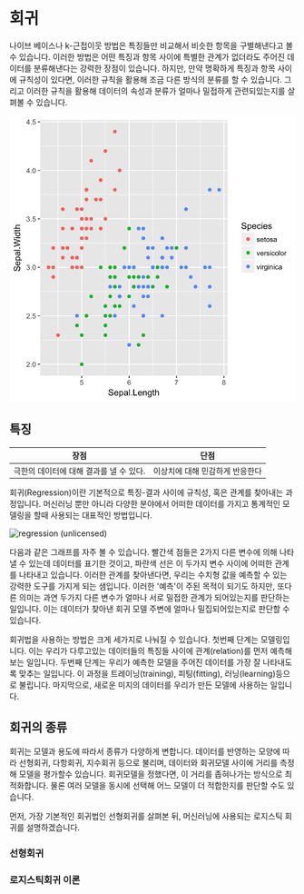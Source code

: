 # 회귀

나이브 베이스나 k-근접이웃 방법은 특징들만 비교해서 비슷한 항목을 구별해낸다고 볼 수 있습니다. 이러한 방법은 어떤 특징과 항목 사이에 특별한 관계가 없더라도 주어진 데이터를 분류해낸다는 강력한 장점이 있습니다. 하지만, 만약 명확하게 특징과 항목 사이에 규칙성이 있다면, 이러한 규칙을 활용해 조금 다른 방식의 분류를 할 수 있습니다. 그리고 이러한 규칙을 활용해 데이터의 속성과 분류가 얼마나 밀접하게 관련되있는지를 살펴볼 수 있습니다.

![iris image](images/irissepal.png)

## 특징

| 장점 | 단점 |
|:---:|:---:|
|극한의 데이터에 대해 결과를 낼 수 있다. | 이상치에 대해 민감하게 반응한다  |

회귀(Regression)이란 기본적으로 특징-결과 사이에 규칙성, 혹은 관계를 찾아내는 과정입니다. 머신러닝 뿐만 아니라 다양한 분야에서 어떠한 데이터를 가지고 통계적인 모델링을 할때 사용되는 대표적인 방법입니다.

![regression (unlicensed)](https://cdn-images-1.medium.com/max/600/1*iuqVEjdtEMY8oIu3cGwC1g.png)

다음과 같은 그래프를 자주 볼 수 있습니다. 빨간색 점들은 2가지 다른 변수에 의해 나타낼 수 있는데 데이터를 표기한 것이고, 파란색 선은 이 두가지 변수 사이에 어떠한 관계를 나타내고 있습니다. 이러한 관계를 찾아낸다면, 우리는 수치형 값을 예측할 수 있는 강력한 도구를 가지게 되는 샘입니다. 이러한 '예측'이 주된 목적이 되기도 하지만, 또다른 의미는 과연 두가지 다른 변수가 얼마나 서로 밀접한 관계가 되어있는지를 판단하는 일입니다. 이는 데이터가 찾아낸 회귀 모델 주변에 얼마나 밀집되어있는지로 판단할 수 있습니다.

회귀법을 사용하는 방법은 크게 세가지로 나눠질 수 있습니다. 첫번째 단계는 모델링입니다. 이는 우리가 다루고있는 데이터들의 특징들 사이에 관계(relation)를 먼저 예측해보는 일입니다. 두번째 단계는 우리가 예측한 모델을 주어진 데이터를 가장 잘 나타내도록 맞추는 일입니다. 이 과정을 트레이닝(training), 피팅(fitting), 러닝(learning)등으로 불립니다. 마지막으로, 새로운 미지의 데이터를 우리가 만든 모델에 사용하는 일입니다.

## 회귀의 종류

회귀는 모델과 용도에 따라서 종류가 다양하게 변합니다. 데이터를 반영하는 모양에 따라 선형회귀, 다항회귀, 지수회귀 등으로 불리며, 데이터와 회귀모델 사이에 거리를 측정해 모델을 평가할수 있습니다. 회귀모델을 정했다면, 이 거리를 좁혀나가는 방식으로 최적화합니다. 물론 여러 모델을 동시에 선택해 어느 모델이 더 적합한지를 판단할 수도 있습니다.

먼저, 가장 기본적인 회귀법인 선형회귀를 살펴본 뒤, 머신러닝에 사용되는 로지스틱 회귀를 설명하겠습니다.

### 선형회귀

### 로지스틱회귀 이론
